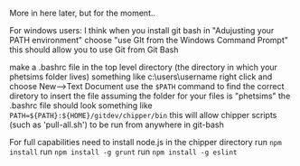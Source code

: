More in here later, but for the moment..

For windows users:
I think when you install git bash in "Adujusting your PATH environment" choose "use GIt from the Windows Command Prompt" this should allow you to use Git from Git Bash

make a .bashrc file in the top level directory (the directory in which your phetsims folder lives) something like c:\users\username
right click and choose New-->Text Document
use the `$PATH` command to find the correct diretory to insert the file
assuming the folder for your files is "phetsims" the .bashrc file should look something like `PATH=${PATH}:${HOME}/gitdev/chipper/bin`
this will allow chipper scripts (such as 'pull-all.sh') to be run from anywhere in git-bash

For full capabilities need to install node.js
in the chipper directory run `npm install`
run `npm install -g grunt`
run `npm install -g eslint`

